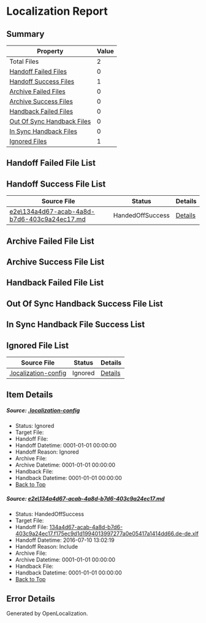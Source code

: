 # <a name='report-top'></a> Localization Report

## Summary
 Property | Value 
 -------- | ----- 
 Total Files | 2
[ Handoff Failed Files ](#handoff-failed-list)| 0
[ Handoff Success Files ](#handoff-success-list)| 1
[ Archive Failed Files ](#archive-failed-list)| 0
[ Archive Success Files ](#archive-success-list)| 0
[ Handback Failed Files ](#handback-failed-list)| 0
[ Out Of Sync Handback Files ](#outofsync-handback-success-list)| 0
[ In Sync Handback Files ](#insync-handback-success-list)| 0
[ Ignored Files ](#ignored-list)| 1

## <a name='handoff-failed-list'></a> Handoff Failed File List

## <a name='handoff-success-list'></a> Handoff Success File List
 Source File | Status | Details 
 ----------- | ------ | ------- 
 [e2e\134a4d67-acab-4a8d-b7d6-403c9a24ec17.md](https://github.com/OpenLocalizationTestOrg/oltest/blob/054e0d45496e538b88facf0ecff926e382083af2/e2e/134a4d67-acab-4a8d-b7d6-403c9a24ec17.md) | HandedOffSuccess | [Details](#4193206feeef7b574664113d9af7fc0aeca914951)

## <a name='archive-failed-list'></a> Archive Failed File List

## <a name='archive-success-list'></a> Archive Success File List

## <a name='handback-failed-list'></a> Handback Failed File List

## <a name='outofsync-handback-success-list'></a> Out Of Sync Handback Success File List

## <a name='insync-handback-success-list'></a> In Sync Handback File Success List

## <a name='ignored-list'></a> Ignored File List
 Source File | Status | Details 
 ----------- | ------ | ------- 
 [.localization-config](https://github.com/OpenLocalizationTestOrg/oltest/blob/054e0d45496e538b88facf0ecff926e382083af2/.localization-config) | Ignored | [Details](#3d4f252ac210baf56311d7e97dcc2db10974dbd20)

## Item Details
##### <a name='3d4f252ac210baf56311d7e97dcc2db10974dbd20'></a> Source: [.localization-config](https://github.com/OpenLocalizationTestOrg/oltest/blob/054e0d45496e538b88facf0ecff926e382083af2/.localization-config)
* Status: Ignored
* Target File: 
* Handoff File: 
* Handoff Datetime: 0001-01-01 00:00:00
* Handoff Reason: Ignored
* Archive File: 
* Archive Datetime: 0001-01-01 00:00:00
* Handback File: 
* Handback Datetime: 0001-01-01 00:00:00
* [Back to Top](#report-top)

##### <a name='4193206feeef7b574664113d9af7fc0aeca914951'></a> Source: [e2e\134a4d67-acab-4a8d-b7d6-403c9a24ec17.md](https://github.com/OpenLocalizationTestOrg/oltest/blob/054e0d45496e538b88facf0ecff926e382083af2/e2e/134a4d67-acab-4a8d-b7d6-403c9a24ec17.md)
* Status: HandedOffSuccess
* Target File: 
* Handoff File: [134a4d67-acab-4a8d-b7d6-403c9a24ec17.f175ec9d1d1994013997277a0e05417a1414dd66.de-de.xlf](https://github.com/OpenLocalizationTestOrg/olhandoff-e2e/blob/541a9f8334eb2eb9216b192d748ebd2b5188ff5b/ol-handoff/OpenLocalizationTestOrg/oltest-dede-fly/ci/ht/134a4d67-acab-4a8d-b7d6-403c9a24ec17.f175ec9d1d1994013997277a0e05417a1414dd66.de-de.xlf)
* Handoff Datetime: 2016-07-10 13:02:19
* Handoff Reason: Include
* Archive File: 
* Archive Datetime: 0001-01-01 00:00:00
* Handback File: 
* Handback Datetime: 0001-01-01 00:00:00
* [Back to Top](#report-top)


## Error Details

Generated by OpenLocalization.
